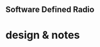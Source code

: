 ## Software Defined Radio
# design & notes
<!--
**ParsecSDR/ParsecSDR** is an in-progress LMS7002M transceiver based software-defined radio

# ParsecSDR is a software-defined radio inspired by the project FreeRSP (http://electronics.kitchen/misc/freesrp/). It consists of a PCB with a radio transceiver IC, and an FPGA with digital signal processing functionality. The FPGA acts as a signal processing modem, which # receives discrete signals from an LMS7002M transceiver. The FPGA also relays the data to a computer.


 
# Currently, I have a wiki with electronics/digital signal processing notes, and a schematic for the PCB.
